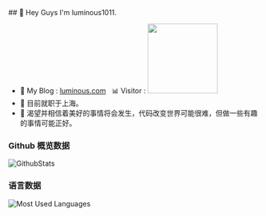 <link rel="stylesheet" type="text/css" href="./md.css">
## 👋 Hey Guys I'm luminous1011.

- 👾 My Blog : [luminous.com](http://47.93.60.137)&nbsp;&nbsp;&nbsp;📊 Visitor : <img src="https://profile-counter.glitch.me/luminous1011/count.svg" width="140"/>
- 🌱 目前就职于上海。 
- 🌱 渴望并相信着美好的事情将会发生，代码改变世界可能很难，但做一些有趣的事情可能正好。 


### Github 概览数据
![GithubStats](https://github-readme-stats.vercel.app/api?username=luminous1011&show_icons=true&theme=dark&count_private=true)

### 语言数据
![Most Used Languages](https://github-readme-stats.vercel.app/api/top-langs/?username=luminous1011&theme=dark&layout=compact)






